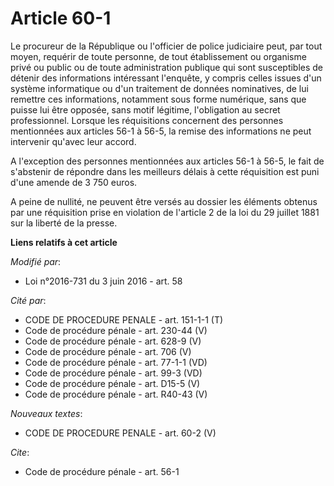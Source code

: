 # Article 60-1

Le procureur de la République ou l'officier de police judiciaire peut, par tout moyen, requérir de toute personne, de tout
établissement ou organisme privé ou public ou de toute administration publique qui sont susceptibles de détenir des
informations intéressant l'enquête, y compris celles issues d'un système informatique ou d'un traitement de données
nominatives, de lui remettre ces informations, notamment sous forme numérique, sans que puisse lui être opposée, sans motif
légitime, l'obligation au secret professionnel. Lorsque les réquisitions concernent des personnes mentionnées aux articles
56-1 à 56-5, la remise des informations ne peut intervenir qu'avec leur accord. 

A l'exception des personnes mentionnées aux articles 56-1 à 56-5, le fait de s'abstenir de répondre dans les meilleurs délais
à cette réquisition est puni d'une amende de 3 750 euros. 

A peine de nullité, ne peuvent être versés au dossier les éléments obtenus par une réquisition prise en violation de
l'article 2 de la loi du 29 juillet 1881 sur la liberté de la presse.

**Liens relatifs à cet article**

_Modifié par_:

  - Loi n°2016-731 du 3 juin 2016 - art. 58

_Cité par_:

  - CODE DE PROCEDURE PENALE - art. 151-1-1 (T)
  - Code de procédure pénale - art. 230-44 (V)
  - Code de procédure pénale - art. 628-9 (V)
  - Code de procédure pénale - art. 706 (V)
  - Code de procédure pénale - art. 77-1-1 (VD)
  - Code de procédure pénale - art. 99-3 (VD)
  - Code de procédure pénale - art. D15-5 (V)
  - Code de procédure pénale - art. R40-43 (V)

_Nouveaux textes_:

  - CODE DE PROCEDURE PENALE - art. 60-2 (V)

_Cite_:

  - Code de procédure pénale - art. 56-1
